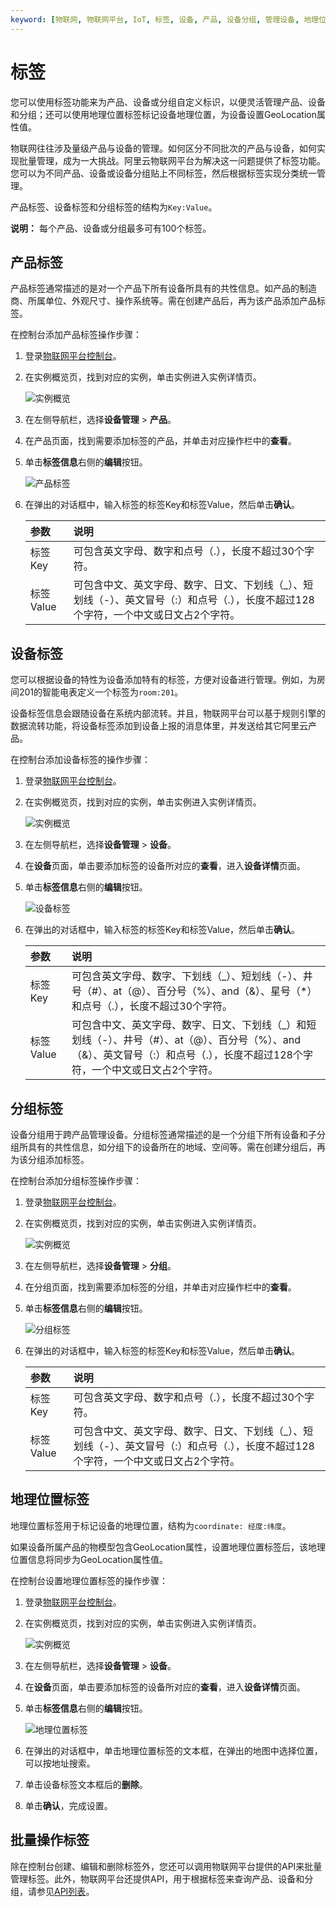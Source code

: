 ```yaml
---
keyword: [物联网, 物联网平台, IoT, 标签, 设备, 产品, 设备分组, 管理设备, 地理位置]
---
```


# 标签

您可以使用标签功能来为产品、设备或分组自定义标识，以便灵活管理产品、设备和分组；还可以使用地理位置标签标记设备地理位置，为设备设置GeoLocation属性值。

物联网往往涉及量级产品与设备的管理。如何区分不同批次的产品与设备，如何实现批量管理，成为一大挑战。阿里云物联网平台为解决这一问题提供了标签功能。您可以为不同产品、设备或设备分组贴上不同标签，然后根据标签实现分类统一管理。

产品标签、设备标签和分组标签的结构为`Key:Value`。

**说明：** 每个产品、设备或分组最多可有100个标签。

## 产品标签

产品标签通常描述的是对一个产品下所有设备所具有的共性信息。如产品的制造商、所属单位、外观尺寸、操作系统等。需在创建产品后，再为该产品添加产品标签。

在控制台添加产品标签操作步骤：

1.  登录[物联网平台控制台](https://iot.console.aliyun.com/)。

2.  在实例概览页，找到对应的实例，单击实例进入实例详情页。

    ![实例概览](https://static-aliyun-doc.oss-accelerate.aliyuncs.com/assets/img/zh-CN/8727475061/p174584.png)

3.  在左侧导航栏，选择**设备管理** \> **产品**。

4.  在产品页面，找到需要添加标签的产品，并单击对应操作栏中的**查看**。

5.  单击**标签信息**右侧的**编辑**按钮。

    ![产品标签](https://static-aliyun-doc.oss-accelerate.aliyuncs.com/assets/img/zh-CN/5286549951/p2847.png)

6.  在弹出的对话框中，输入标签的标签Key和标签Value，然后单击**确认**。

    |参数|说明|
    |:-|:-|
    |标签Key|可包含英文字母、数字和点号（.），长度不超过30个字符。|
    |标签Value|可包含中文、英文字母、数字、日文、下划线（\_）、短划线（-）、英文冒号（:）和点号（.），长度不超过128个字符，一个中文或日文占2个字符。|


## 设备标签

您可以根据设备的特性为设备添加特有的标签，方便对设备进行管理。例如，为房间201的智能电表定义一个标签为`room:201`。

设备标签信息会跟随设备在系统内部流转。并且，物联网平台可以基于规则引擎的数据流转功能，将设备标签添加到设备上报的消息体里，并发送给其它阿里云产品。

在控制台添加设备标签的操作步骤：

1.  登录[物联网平台控制台](https://iot.console.aliyun.com/)。

2.  在实例概览页，找到对应的实例，单击实例进入实例详情页。

    ![实例概览](https://static-aliyun-doc.oss-accelerate.aliyuncs.com/assets/img/zh-CN/8727475061/p174584.png)

3.  在左侧导航栏，选择**设备管理** \> **设备**。

4.  在**设备**页面，单击要添加标签的设备所对应的**查看**，进入**设备详情**页面。

5.  单击**标签信息**右侧的**编辑**按钮。

    ![设备标签](https://static-aliyun-doc.oss-accelerate.aliyuncs.com/assets/img/zh-CN/5286549951/p2849.png)

6.  在弹出的对话框中，输入标签的标签Key和标签Value，然后单击**确认**。

    |参数|说明|
    |:-|:-|
    |标签Key|可包含英文字母、数字、下划线（\_）、短划线（-）、井号（\#）、at（@）、百分号（%）、and（&）、星号（\*）和点号（.），长度不超过30个字符。|
    |标签Value|可包含中文、英文字母、数字、日文、下划线（\_）和短划线（-）、井号（\#）、at（@）、百分号（%）、and（&）、英文冒号（:）和点号（.），长度不超过128个字符，一个中文或日文占2个字符。|


## 分组标签

设备分组用于跨产品管理设备。分组标签通常描述的是一个分组下所有设备和子分组所具有的共性信息，如分组下的设备所在的地域、空间等。需在创建分组后，再为该分组添加标签。

在控制台添加分组标签操作步骤：

1.  登录[物联网平台控制台](https://iot.console.aliyun.com/)。

2.  在实例概览页，找到对应的实例，单击实例进入实例详情页。

    ![实例概览](https://static-aliyun-doc.oss-accelerate.aliyuncs.com/assets/img/zh-CN/8727475061/p174584.png)

3.  在左侧导航栏，选择**设备管理** \> **分组**。

4.  在分组页面，找到需要添加标签的分组，并单击对应操作栏中的**查看**。

5.  单击**标签信息**右侧的**编辑**按钮。

    ![分组标签](https://static-aliyun-doc.oss-accelerate.aliyuncs.com/assets/img/zh-CN/5286549951/p32634.png)

6.  在弹出的对话框中，输入标签的标签Key和标签Value，然后单击**确认**。

    |参数|说明|
    |:-|:-|
    |标签Key|可包含英文字母、数字和点号（.），长度不超过30个字符。|
    |标签Value|可包含中文、英文字母、数字、日文、下划线（\_）、短划线（-）、英文冒号（:）和点号（.），长度不超过128个字符，一个中文或日文占2个字符。|


## 地理位置标签

地理位置标签用于标记设备的地理位置，结构为`coordinate: 经度:纬度`。

如果设备所属产品的物模型包含GeoLocation属性，设置地理位置标签后，该地理位置信息将同步为GeoLocation属性值。

在控制台设置地理位置标签的操作步骤：

1.  登录[物联网平台控制台](https://iot.console.aliyun.com/)。

2.  在实例概览页，找到对应的实例，单击实例进入实例详情页。

    ![实例概览](https://static-aliyun-doc.oss-accelerate.aliyuncs.com/assets/img/zh-CN/8727475061/p174584.png)

3.  在左侧导航栏，选择**设备管理** \> **设备**。

4.  在**设备**页面，单击要添加标签的设备所对应的**查看**，进入**设备详情**页面。

5.  单击**标签信息**右侧的**编辑**按钮。

    ![地理位置标签](https://static-aliyun-doc.oss-accelerate.aliyuncs.com/assets/img/zh-CN/6440662061/p173054.png)

6.  在弹出的对话框中，单击地理位置标签的文本框，在弹出的地图中选择位置，可以按地址搜索。

7.  单击设备标签文本框后的**删除**。

8.  单击**确认**，完成设置。


## 批量操作标签

除在控制台创建、编辑和删除标签外，您还可以调用物联网平台提供的API来批量管理标签。此外，物联网平台还提供API，用于根据标签来查询产品、设备和分组，请参见[API列表](/cn.zh-CN/云端开发指南/云端API参考/API列表.md)。

